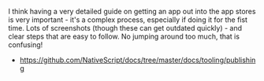 I think having a very detailed guide on getting an app out into the app stores is very important - it's a complex process, especially if doing it for the fist time. Lots of screenshots (though these can get outdated quickly) - and clear steps that are easy to follow. No jumping around too much, that is confusing!

- https://github.com/NativeScript/docs/tree/master/docs/tooling/publishing
